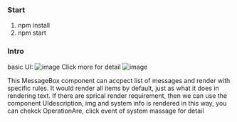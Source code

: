 ### Start
1. npm install
2. npm start
### Intro
basic UI:
![image](https://user-images.githubusercontent.com/8373285/96360069-012f5d00-114c-11eb-83eb-1a76d7aac1ef.png)
Click more for detail
![image](https://user-images.githubusercontent.com/8373285/96360079-13110000-114c-11eb-8217-12929f23d505.png)

This MessageBox component can accpect list of messages and render with specific rules. It would render all items by default, just as what it does in rendering text. If there are sprical render requirement, then we can use the component UIdescription, img and system info is rendered in this way, you can chekck OperationAre, click event of system massage for detail
